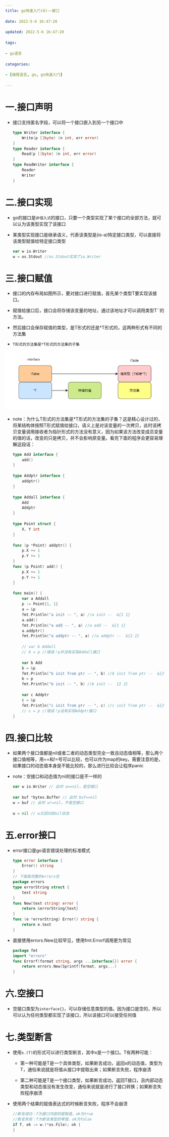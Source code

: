 ```yaml
---
title: go快速入门(6)——接口

date: 2022-5-6 16:47:20

updated: 2022-5-6 16:47:20

tags:

- go语言

categories:

- [编程语言, go, go快速入门]

---
```


# 一.接口声明

- 接口支持匿名字段，可以将一个接口嵌入到另一个接口中
  
  ```go
  type Writer interface {
      Write(p []byte) (n int, err error)
  }
  type Reader interface {
      Read(p []byte) (n int, err error)
  }
  type ReadWriter interface {
      Reader
      Writer
  }
  ```

# 二.接口实现

- go的接口是`非侵入式`的接口，只要一个类型实现了某个接口的全部方法，就可以认为该类型实现了该接口

- 某类型实现接口是继承语义，代表该类型是(is-a)特定接口类型，可以直接将该类型赋值给特定接口类型
  
  ```go
  var w io.Writer
  w = os.Stdout //os.Stdout实现了io.Writer
  ```

# 三.接口赋值

- 接口的内存布局如图所示，要对接口进行赋值，首先某个类型T要实现该接口。

- 赋值给接口后，接口会将存储该变量的地址，通过该地址才可以调用类型T``的方法。

- 然后接口会保存赋值的类型，是T形式的还是*T形式的，这两种形式有不同的方法集

- `T形式的方法集是*T形式的方法集的子集`

<img title="" src="go快速入门(6)——接口/2022-05-06-21-48-38-image.png" alt="" data-align="center" width="589">

- note：为什么T形式的方法集是*T形式的方法集的子集？这是精心设计过的，将某结构体按照T形式赋值给接口，语义上是对该变量的一次拷贝，此时该拷贝变量调用接收者为指针形式的方法没有意义，因为如果该方法改变成员变量的值的话，改变的只是拷贝，并不会影响原变量。看完下面的程序会更容易理解这段话：
  
  ```go
  type Add interface {
      add()
  }
  
  type Addptr interface {
      addptr()
  }
  
  type Addall interface {
      Add
      Addptr
  }
  
  type Point struct {
      X, Y int
  }
  
  func (p *Point) addptr() {
      p.X += 1
      p.Y += 1
  }
  func (p Point) add() {
      p.X += 1
      p.Y += 1
  }
  
  func main() {
      var a Addall
      p := Point{1, 1}
      a = &p
      fmt.Println("a init -- ", a) //a init --  &{1 1}
      a.add()
      fmt.Println("a add -- ", a) //a add --  &{1 1}
      a.addptr()
      fmt.Println("a addptr -- ", a) //a addptr --  &{2 2}
  
      // var b Addall
      // b = p //错误！p并没有实现Addall接口
  
      var b Add
      b = &p
      fmt.Println("b init from ptr -- ", b) //b init from ptr --  &{2 2}
      b = p
      fmt.Println("b init -- ", b) //b init --  {2 2}
  
      var c Addptr
      c = &p
      fmt.Println("c init from ptr -- ", c) //c init from ptr --  &{2 2}
      // c = p //错误！p没有实现Addptr接口
  }
  ```

# 四.接口比较

- 如果两个接口值都是nil或者二者的动态类型完全一致且动态值相等，那么两个接口值相等，用==和!=号可以比较，也可以作为map的key。需要注意的是，如果接口的动态值本身是不能比较的，那么进行比较会让程序panic

- note：空接口和动态值为nil的接口是不一样的
  
  ```go
  var w io.Writer // 此时 w==nil，是空接口
  
  var buf *bytes.Buffer // 此时 buf==nil
  w = buf // 此时 w!=nil，不是空接口
  
  w = nil // w又回归到nil状态
  ```

# 五.error接口

- error接口是go语言错误处理的标准模式
  
  ```go
  type error interface {
      Error() string
  }
  // 下面是完整的errors包
  package errors
  type errorString struct { 
      text string 
  }
  func New(text string) error { 
      return &errorString{text} 
  }
  func (e *errorString) Error() string { 
      return e.text 
  }
  ```

- 直接使用errors.New比较罕见，使用fmt.Errorf调用更为常见
  
  ```go
  package fmt
  import "errors"
  func Errorf(format string, args ...interface{}) error {
      return errors.New(Sprintf(format, args...)
  }
  ```

# 六.空接口

- 空接口类型为`interface{}`，可以存储任意类型的值。因为接口是空的，所以可以认为任何类型都实现了该接口，所以该接口可以接受任何值

# 七.类型断言

- 使用`x.(T)`的形式可以进行类型断言，其中x是一个接口。T有两种可能：
  
  - 第一种可能是T是一个具体类型，如果断言成功，返回x的动态值，类型为T，通俗来说就是将值从接口中提取出来；如果断言失败，程序崩溃
  
  - 第二种可能是T是一个接口类型，如果断言成功，返回T接口，且内部动态类型和动态值没有发生改变，通俗来说就是进行了接口转换；如果断言失败程序崩溃

- 使用两个结果的赋值表达式的时候断言失败，程序不会崩溃
  
  ```go
  //断言成功：f为接口内部的提取值，ok为true
  //断言失败：f为断言类型的零值，ok为false
  if f, ok := w.(*os.File); ok {
  }
  ```
